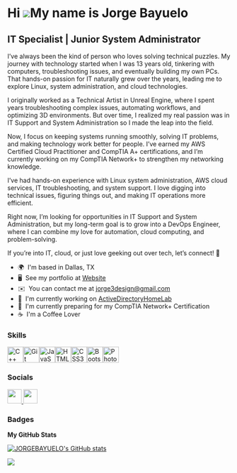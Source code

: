Hi ![](https://user-images.githubusercontent.com/18350557/176309783-0785949b-9127-417c-8b55-ab5a4333674e.gif)My name is Jorge Bayuelo
=====================================================================================================================================

IT Specialist | Junior System Administrator
------------------------------------------

I’ve always been the kind of person who loves solving technical puzzles. My journey with technology started when I was 13 years old, tinkering with computers, troubleshooting issues, and eventually building my own PCs. That hands-on passion for IT naturally grew over the years, leading me to explore Linux, system administration, and cloud technologies.

I originally worked as a Technical Artist in Unreal Engine, where I spent years troubleshooting complex issues, automating workflows, and optimizing 3D environments. But over time, I realized my real passion was in IT Support and System Administration so I made the leap into the field.

Now, I focus on keeping systems running smoothly, solving IT problems, and making technology work better for people. I’ve earned my AWS Certified Cloud Practitioner and CompTIA A+ certifications, and I’m currently working on my CompTIA Network+ to strengthen my networking knowledge.

I’ve had hands-on experience with Linux system administration, AWS cloud services, IT troubleshooting, and system support. I love digging into technical issues, figuring things out, and making IT operations more efficient.

Right now, I’m looking for opportunities in IT Support and System Administration, but my long-term goal is to grow into a DevOps Engineer, where I can combine my love for automation, cloud computing, and problem-solving.

If you’re into IT, cloud, or just love geeking out over tech, let’s connect! 🚀

* 🌍  I'm based in Dallas, TX
* 🖥️  See my portfolio at [Website](https://jorgebayuelo.com/)
* ✉️  You can contact me at [jorge3design@gmail.com](mailto:jorge3design@gmail.com)
* 🚀  I'm currently working on [ActiveDirectoryHomeLab](https://github.com/JORGEBAYUELO/ActiveDirectoryHomeLab/blob/main/README.md#vmware-setup)
* 🧠  I'm currently preparing for my CompTIA Network+ Certification
* ☕  I'm a Coffee Lover

### Skills


<p align="left">
<a href="https://docs.microsoft.com/en-us/cpp/?view=msvc-170" target="_blank" rel="noreferrer"><img src="https://raw.githubusercontent.com/danielcranney/readme-generator/main/public/icons/skills/cplusplus-colored.svg" width="36" height="36" alt="C++" /></a><a href="https://git-scm.com/" target="_blank" rel="noreferrer"><img src="https://raw.githubusercontent.com/danielcranney/readme-generator/main/public/icons/skills/git-colored.svg" width="36" height="36" alt="Git" /></a><a href="https://developer.mozilla.org/en-US/docs/Web/JavaScript" target="_blank" rel="noreferrer"><img src="https://raw.githubusercontent.com/danielcranney/readme-generator/main/public/icons/skills/javascript-colored.svg" width="36" height="36" alt="JavaScript" /></a><a href="https://developer.mozilla.org/en-US/docs/Glossary/HTML5" target="_blank" rel="noreferrer"><img src="https://raw.githubusercontent.com/danielcranney/readme-generator/main/public/icons/skills/html5-colored.svg" width="36" height="36" alt="HTML5" /></a><a href="https://www.w3.org/TR/CSS/#css" target="_blank" rel="noreferrer"><img src="https://raw.githubusercontent.com/danielcranney/readme-generator/main/public/icons/skills/css3-colored.svg" width="36" height="36" alt="CSS3" /></a><a href="https://getbootstrap.com/" target="_blank" rel="noreferrer"><img src="https://raw.githubusercontent.com/danielcranney/readme-generator/main/public/icons/skills/bootstrap-colored.svg" width="36" height="36" alt="Bootstrap" /></a><a href="https://www.adobe.com/uk/products/photoshop.html" target="_blank" rel="noreferrer"><img src="https://raw.githubusercontent.com/danielcranney/readme-generator/main/public/icons/skills/photoshop-colored-dark.svg" width="36" height="36" alt="Photoshop" /></a>
</p>


### Socials

<p align="left"> <a href="https://www.github.com/JORGEBAYUELO" target="_blank" rel="noreferrer"> <picture> <source media="(prefers-color-scheme: dark)" srcset="https://raw.githubusercontent.com/danielcranney/readme-generator/main/public/icons/socials/github-dark.svg" /> <source media="(prefers-color-scheme: light)" srcset="https://raw.githubusercontent.com/danielcranney/readme-generator/main/public/icons/socials/github.svg" /> <img src="https://raw.githubusercontent.com/danielcranney/readme-generator/main/public/icons/socials/github.svg" width="32" height="32" /> </picture> </a> <a href="https://www.linkedin.com/in/jorge-bayuelo-104a8a75/" target="_blank" rel="noreferrer"> <picture> <source media="(prefers-color-scheme: dark)" srcset="https://raw.githubusercontent.com/danielcranney/readme-generator/main/public/icons/socials/linkedin-dark.svg" /> <source media="(prefers-color-scheme: light)" srcset="https://raw.githubusercontent.com/danielcranney/readme-generator/main/public/icons/socials/linkedin.svg" /> <img src="https://raw.githubusercontent.com/danielcranney/readme-generator/main/public/icons/socials/linkedin.svg" width="32" height="32" /> </picture> </a></p>

### Badges

<b>My GitHub Stats</b>

<a href="http://www.github.com/JORGEBAYUELO"><img src="https://github-readme-stats.vercel.app/api?username=JORGEBAYUELO&show_icons=true&hide=&count_private=true&title_color=0891b2&text_color=ffffff&icon_color=0891b2&bg_color=171717&hide_border=true&show_icons=true" alt="JORGEBAYUELO's GitHub stats" /></a>

<a href="http://www.github.com/JORGEBAYUELO"><img src="https://github-readme-streak-stats.herokuapp.com/?user=JORGEBAYUELO&stroke=ffffff&background=171717&ring=0891b2&fire=0891b2&currStreakNum=ffffff&currStreakLabel=0891b2&sideNums=ffffff&sideLabels=ffffff&dates=ffffff&hide_border=true" /></a>
